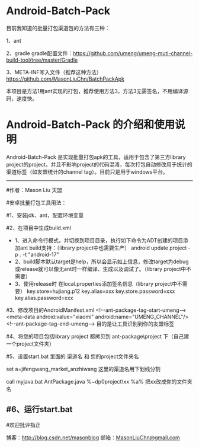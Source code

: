 # Android-Batch-Pack

目前我知道的批量打包渠道包的方法有三种：

1、ant

2、gradle
gradle配置文件：https://github.com/umeng/umeng-muti-channel-build-tool/tree/master/Gradle

3、META-INF写入文件（推荐这种方法）
https://github.com/MasonLiuChn/BatchPackApk

本项目是方法1用ant实现的打包，推荐使用方法3，方法3无需签名，不用编译源码，速度快。

# Android-Batch-Pack 的介绍和使用说明

Android-Batch-Pack 是实现批量打包apk的工具，适用于包含了第三方library project的project，并且不影响project的代码混淆，每次打包自动修改用于统计的渠道标签（如友盟统计的channel tag）。目前只是用于windows平台。


------

#作者：Mason Liu           天盟

#安卓批量打包工具用法：

#1、安装jdk、ant，配置环境变量

#2、在项目中生成build.xml

* 1、进入命令行模式，并切换到项目目录，执行如下命令为ADT创建的项目添加ant build支持：（library project中也需要生产）
android update project -p . -t  "android-17"
* 2、build脚本默认target是help，所以会显示如上信息，修改target为debug或release就可以像无ant时一样编译、生成以及调试了。（library project中不需要）
* 3、使用release时  在local.properties添加签名信息（library project中不需要）
key.store=hujiang.p12
key.alias=xxx
key.store.password=xxx
key.alias.password=xxx

#3、修改项目的AndroidManifest.xml
&lt;!--ant-package-tag-start-umeng-->&lt;meta-data android:value="xiaomi" android:name="UMENG_CHANNEL"/>&lt;!--ant-package-tag-end-umeng--> 
目的是让工具识别到你的友盟标签

#4、将您的项目包括library project 都拷贝到 ant-package\project 下（自己建一个project文件夹）

#5、设置start.bat 里面的 渠道名 和 您的project文件夹名

set a=jifengwang_market_anzhiwang  这里的渠道名用下划线分割

call myjava.bat AntPackage.java %~dp0project\xx %a%  把xx改成你的文件夹名

#6、运行start.bat
------
#欢迎批评指正

博客：http://blog.csdn.net/masonblog
邮箱：MasonLiuChn@gmail.com




